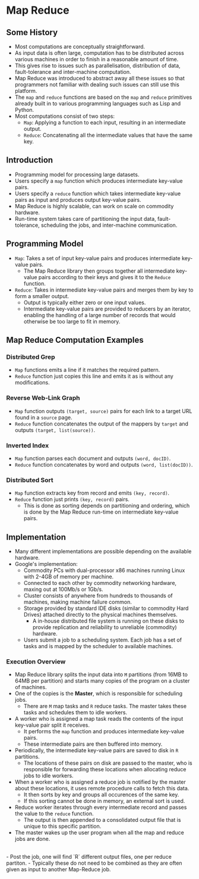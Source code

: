 # Map Reduce

## Some History

- Most computations are conceptually straightforward.
- As input data is often large, computation has to be distributed across various machines in order to finish in a reasonable amount of time.
- This gives rise to issues such as parallelisation, distribution of data, fault-tolerance and inter-machine computation.
- Map Reduce was introduced to abstract away all these issues so that programmers not familiar with dealing such issues can still use this platform. 
- The `map` and `reduce` functions are based on the `map` and `reduce` primitives already built in to various programming languages such as Lisp and Python.
- Most computations consist of two steps:
    - `Map`: Applying a function to each input, resulting in an intermediate output.
    - `Reduce`: Concatenating all the intermediate values that have the same key.

## Introduction

- Programming model for processing large datasets.
- Users specify a `map` function which produces intermediate key-value pairs. 
- Users specify a `reduce` function which takes intermediate key-value pairs as input and produces output key-value pairs.
- Map Reduce is highly scalable, can work on scale on commodity hardware.
- Run-time system takes care of partitioning the input data, fault-tolerance, scheduling the jobs, and inter-machine communication.

## Programming Model

- `Map`: Takes a set of input key-value pairs and produces intermediate key-value pairs.
    - The Map Reduce library then groups together all intermediate key-value pairs according to their keys and gives it to the `Reduce` function.
- `Reduce`: Takes in intermediate key-value pairs and merges them by key to form a smaller output. 
    - Output is typically either zero or one input values.
    - Intermediate key-value pairs are provided to reducers by an iterator, enabling the handling of a large number of records that would otherwise be too large to fit in memory.

## Map Reduce Computation Examples

### Distributed Grep

- `Map` functions emits a line if it matches the required pattern.
- `Reduce` function just copies this line and emits it as is without any modifications.

### Reverse Web-Link Graph

- `Map` function outputs `(target, source)` pairs for each link to a target URL found in a `source` page.
- `Reduce` function concatenates the output of the mappers by `target` and outputs `(target, list(source))`.

### Inverted Index

- `Map` function parses each document and outputs `(word, docID)`.
- `Reduce` function concatenates by word and outputs `(word, list(docID))`.

### Distributed Sort

- `Map` function extracts key from record and emits `(key, record)`.
- `Reduce` function just prints `(key, record)` pairs.
    - This is done as sorting depends on partitioning and ordering, which is done by the Map Reduce run-time on intermediate key-value pairs.

## Implementation

- Many different implementations are possible depending on the available hardware.
- Google's implementation:
    -  Commodity PCs with dual-processor x86 machines running Linux with 2-4GB of memory per machine.
    - Connected to each other by commodity networking hardware, maxing out at 100Mb/s or 1Gb/s.
    - Cluster consists of anywhere from hundreds to thousands of machines, making machine failure common.
    - Storage provided by standard IDE disks (similar to commodity Hard Drives) attached directly to the physical machines themselves.
        - A in-house distributed file system is running on these disks to provide replication and reliability to unreliable (commodity) hardware.
    - Users submit a job to a scheduling system. Each job has a set of tasks and is mapped by the scheduler to available machines.

### Execution Overview

- Map Reduce library splits the input data into `M` partitions (from 16MB to 64MB per partition) and starts many copies of the program on a cluster of machines.
- One of the copies is the **Master**, which is responsible for scheduling jobs.
    - There are `M` map tasks and `R` reduce tasks. The master takes these tasks and schedules them to idle workers.
- A worker who is assigned a map task reads the contents of the input key-value pair split it receives.
    - It performs the `map` function and produces intermediate key-value pairs.
    - These intermediate pairs are then buffered into memory.
- Periodically, the intermediate key-value pairs are saved to disk in `R` partitions. 
    - The locations of these pairs on disk are passed to the master, who is responsible for forwarding these locations when allocating reduce jobs to idle workers.
- When a worker who is assigned a reduce job is notified by the master about these locations, it uses remote procedure calls to fetch this data.
    - It then sorts by key and groups all occurences of the same key.
    - If this sorting cannot be done in memory, an external sort is used.
- Reduce worker iterates through every intermediate record and passes the value to the `reduce` function.
    - The output is then appended to a consolidated output file that is unique to this specific partition.
- The master wakes up the user program when all the map and reduce jobs are done.
<br>
- Post the job, one will find `R` different output files, one per reduce partiton.
    - Typically these do not need to be combined as they are often given as input to another Map-Reduce job.

